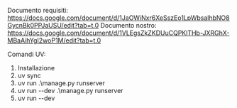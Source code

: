 Documento requisiti: https://docs.google.com/document/d/1JaOWiNxr6XeSszEo1LpWbsalhbNO8GycnBk0PPJaUSU/edit?tab=t.0
Documento nostro: https://docs.google.com/document/d/1VLEgsZkZKDUuCQPKlTHb-JXRGhX-MBaAihYgI2woP1M/edit?tab=t.0

Comandi UV:

1. Installazione
2. uv sync
3. uv run .\manage.py runserver
4. uv run --dev .\manage.py runserver
5. uv run --dev
